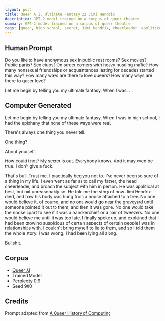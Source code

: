 ```yaml
---
layout: post
title: Queer A.I. Ultimate Fantasy 22 Jimi Hendrix
description: GPT-2 model trained on a corpus of queer theatre
summary: GPT-2 model trained on a corpus of queer theatre
tags: [queer, high school, secret, Jimi Hendrix, cheerleader, apolitical, garaveyard, bullshit, machine learning, GPT-2, RunwayML]
---
```


## Human Prompt

Do you like to have anonymous sex in public rest rooms? Sex movies? Public parks? Sex clubs? On street corners with heavy hustling traffic? How many nonsexual friendships or acquaintances lasting for decades started this way? How many ways are there to love queers? How many ways are there to queer love?

Let me begin by telling you my ultimate fantasy. When I was. . .

## Computer Generated

Let me begin by telling you my ultimate fantasy. When I was in high school, I had the epiphany that none of these ways were real.

There's always one thing you never tell.

One thing?

About yourself.

How could I not? My secret is out. Everybody knows. And it may even be true. I don't give a fuck.

That's bull. Trust me. I practically beg you not to. I've never been so sure of a thing in my life. I even went as far as to call my father, the head cheerleader, and broach the subject with him in person. He was apolitical at best, but not unreasonably so. He told me the story of how Jimi Hendrix died, and how his body was hung from a noose attached to a tree. No one would believe it, of course, and no one would go near the graveyard until someone pointed it out to them, and then it was gone. No one would take the noose apart to see if it was a handkerchief or a pair of tweezers. No one would believe me until it was too late. I finally spoke up, and explained that I had been growing suspicious of certain aspects of certain people I was in relationships with. I couldn't bring myself to lie to them, and so I told them the whole story. I was wrong. I had been lying all along.

Bullshit.


## Corpus

- [Queer AI](/queerai)
- Trained Model
- Perplexity 0.9
- Seed 900

## Credits

Prompt adapted from [A Queer History of Computing](https://rhizome.org/editorial/2013/feb/19/queer-computing-1/)
